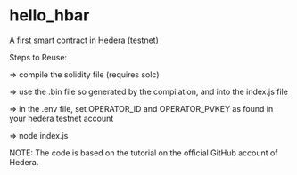 # hello_hbar
A first smart contract in Hedera (testnet)


Steps to Reuse:

=> compile the solidity file (requires solc)

=> use the .bin file so generated by the compilation, and into the index.js file

=> in the .env file, set OPERATOR_ID and OPERATOR_PVKEY as found in your hedera testnet account

=> node index.js


NOTE: The code is based on the tutorial on the official GitHub account of Hedera.

